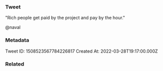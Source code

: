 ### Tweet
"Rich people get paid by the project and pay by the hour." 

@naval

### Metadata
Tweet ID: 1508523567784226817
Created At: 2022-03-28T19:17:00.000Z

### Related

